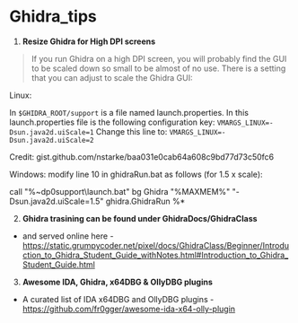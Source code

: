 # Ghidra_tips

1. **Resize Ghidra for High DPI screens**

> If you run Ghidra on a high DPI screen, you will probably find the GUI to be scaled down so small to be almost of no use.
There is a setting that you can adjust to scale the Ghidra GUI:

Linux:

In `$GHIDRA_ROOT/support` is a file named launch.properties. In this launch.properties file is the following configuration key:
`VMARGS_LINUX=-Dsun.java2d.uiScale=1`
Change this line to:
`VMARGS_LINUX=-Dsun.java2d.uiScale=2`

Credit: gist.github.com/nstarke/baa031e0cab64a608c9bd77d73c50fc6

Windows:
modify line 10 in ghidraRun.bat as follows (for 1.5 x scale):

call "%~dp0support\launch.bat" bg Ghidra "%MAXMEM%" "-Dsun.java2d.uiScale=1.5" ghidra.GhidraRun %*

2. **Ghidra trasining can be found under GhidraDocs/GhidraClass**
* and served online here - https://static.grumpycoder.net/pixel/docs/GhidraClass/Beginner/Introduction_to_Ghidra_Student_Guide_withNotes.html#Introduction_to_Ghidra_Student_Guide.html


3. **Awesome IDA, Ghidra, x64DBG & OllyDBG plugins**

* A curated list of IDA x64DBG and OllyDBG plugins - https://github.com/fr0gger/awesome-ida-x64-olly-plugin

